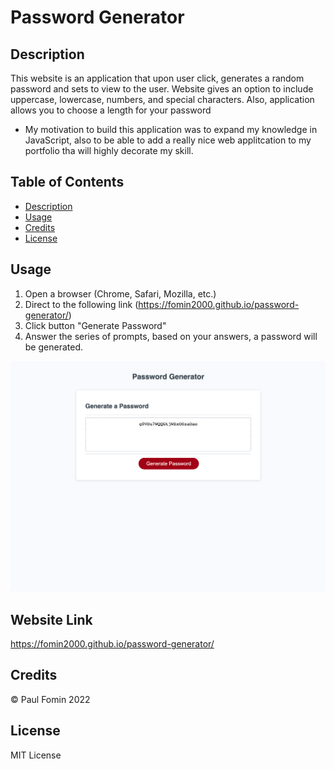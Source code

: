 # Password Generator 

## Description

This website is an application that upon user click, generates a random password and sets to view to the user. Website gives an option to include uppercase, lowercase, numbers, and special characters. Also, application allows you to choose a length for your password

- My motivation to build this application was to expand my knowledge in JavaScript, also to be able to add a really nice web applitcation to my portfolio tha will highly decorate my skill.

## Table of Contents

- [Description](#description)
- [Usage](#usage)
- [Credits](#credits)
- [License](#license)

## Usage 

1. Open a browser (Chrome, Safari, Mozilla, etc.)
2. Direct to the following link (https://fomin2000.github.io/password-generator/)
3. Click button "Generate Password"
4. Answer the series of prompts, based on your answers, a password will be generated.

![websiteScreenshot](./Develop/assets/images/Screen%20Shot%202022-10-05%20at%204.56.58%20PM.png)

## Website Link

https://fomin2000.github.io/password-generator/

## Credits

© Paul Fomin 2022


## License 

MIT License